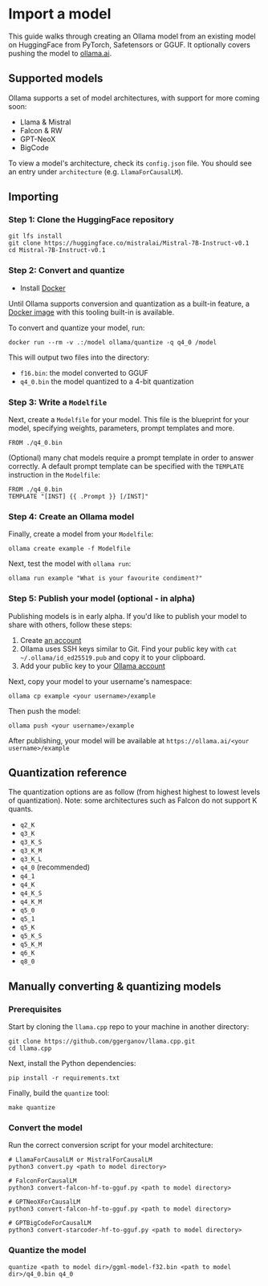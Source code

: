 # Import a model

This guide walks through creating an Ollama model from an existing model on HuggingFace from PyTorch, Safetensors or GGUF. It optionally covers pushing the model to [ollama.ai](https://ollama.ai/library).

## Supported models

Ollama supports a set of model architectures, with support for more coming soon:

- Llama & Mistral
- Falcon & RW
- GPT-NeoX
- BigCode

To view a model's architecture, check its `config.json` file. You should see an entry under `architecture` (e.g. `LlamaForCausalLM`).

## Importing

### Step 1: Clone the HuggingFace repository

```
git lfs install
git clone https://huggingface.co/mistralai/Mistral-7B-Instruct-v0.1
cd Mistral-7B-Instruct-v0.1
```

### Step 2: Convert and quantize

- Install [Docker](https://www.docker.com/get-started/)

Until Ollama supports conversion and quantization as a built-in feature, a [Docker image](https://hub.docker.com/r/ollama/quantize) with this tooling built-in is available.

To convert and quantize your model, run:

```
docker run --rm -v .:/model ollama/quantize -q q4_0 /model
```

This will output two files into the directory:

- `f16.bin`: the model converted to GGUF
- `q4_0.bin` the model quantized to a 4-bit quantization

### Step 3: Write a `Modelfile`

Next, create a `Modelfile` for your model. This file is the blueprint for your model, specifying weights, parameters, prompt templates and more.

```
FROM ./q4_0.bin
```

(Optional) many chat models require a prompt template in order to answer correctly. A default prompt template can be specified with the `TEMPLATE` instruction in the `Modelfile`:

```
FROM ./q4_0.bin
TEMPLATE "[INST] {{ .Prompt }} [/INST]"
```

### Step 4: Create an Ollama model

Finally, create a model from your `Modelfile`:

```
ollama create example -f Modelfile
```

Next, test the model with `ollama run`:

```
ollama run example "What is your favourite condiment?"
```

### Step 5: Publish your model (optional - in alpha)

Publishing models is in early alpha. If you'd like to publish your model to share with others, follow these steps:

1. Create [an account](https://ollama.ai/signup)
2. Ollama uses SSH keys similar to Git. Find your public key with `cat ~/.ollama/id_ed25519.pub` and copy it to your clipboard.
3. Add your public key to your [Ollama account](https://ollama.ai/settings/keys)

Next, copy your model to your username's namespace:

```
ollama cp example <your username>/example
```

Then push the model:

```
ollama push <your username>/example
```

After publishing, your model will be available at `https://ollama.ai/<your username>/example`

## Quantization reference

The quantization options are as follow (from highest highest to lowest levels of quantization). Note: some architectures such as Falcon do not support K quants.

- `q2_K`
- `q3_K`
- `q3_K_S`
- `q3_K_M`
- `q3_K_L`
- `q4_0` (recommended)
- `q4_1`
- `q4_K`
- `q4_K_S`
- `q4_K_M`
- `q5_0`
- `q5_1`
- `q5_K`
- `q5_K_S`
- `q5_K_M`
- `q6_K`
- `q8_0`

## Manually converting & quantizing models

### Prerequisites

Start by cloning the `llama.cpp` repo to your machine in another directory:

```
git clone https://github.com/ggerganov/llama.cpp.git
cd llama.cpp
```

Next, install the Python dependencies:

```
pip install -r requirements.txt
```

Finally, build the `quantize` tool:

```
make quantize
```

### Convert the model

Run the correct conversion script for your model architecture:

```shell
# LlamaForCausalLM or MistralForCausalLM
python3 convert.py <path to model directory>

# FalconForCausalLM
python3 convert-falcon-hf-to-gguf.py <path to model directory>

# GPTNeoXForCausalLM
python3 convert-falcon-hf-to-gguf.py <path to model directory>

# GPTBigCodeForCausalLM
python3 convert-starcoder-hf-to-gguf.py <path to model directory>
```

### Quantize the model

```
quantize <path to model dir>/ggml-model-f32.bin <path to model dir>/q4_0.bin q4_0
```

